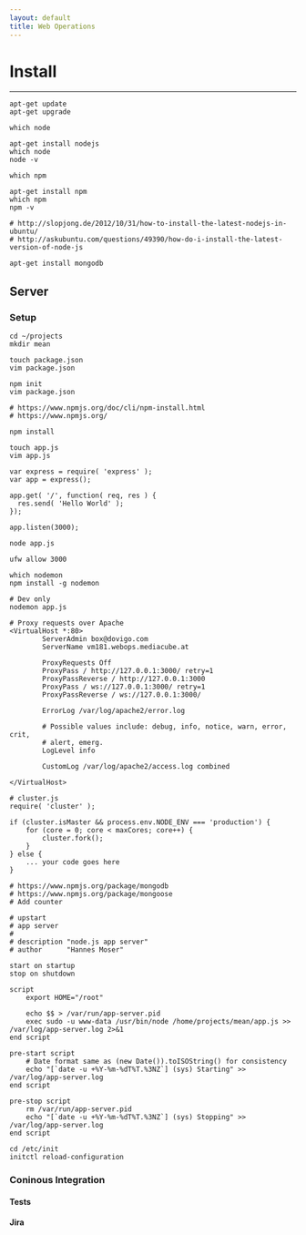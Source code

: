 ```yaml
---
layout: default
title: Web Operations
---
```


# <a name="basic"></a>Install
---

    apt-get update
    apt-get upgrade

    which node

    apt-get install nodejs
    which node
    node -v

    which npm

    apt-get install npm
    which npm
    npm -v

    # http://slopjong.de/2012/10/31/how-to-install-the-latest-nodejs-in-ubuntu/
    # http://askubuntu.com/questions/49390/how-do-i-install-the-latest-version-of-node-js

    apt-get install mongodb

## Server

### Setup

    cd ~/projects
    mkdir mean

    touch package.json
    vim package.json

    npm init
    vim package.json

    # https://www.npmjs.org/doc/cli/npm-install.html
    # https://www.npmjs.org/

    npm install

    touch app.js
    vim app.js

    var express = require( 'express' );
    var app = express();

    app.get( '/', function( req, res ) {
      res.send( 'Hello World' );
    });

    app.listen(3000);

    node app.js

    ufw allow 3000

    which nodemon
    npm install -g nodemon

    # Dev only
    nodemon app.js

    # Proxy requests over Apache
    <VirtualHost *:80>
            ServerAdmin box@dovigo.com
            ServerName vm181.webops.mediacube.at

            ProxyRequests Off
            ProxyPass / http://127.0.0.1:3000/ retry=1
            ProxyPassReverse / http://127.0.0.1:3000
            ProxyPass / ws://127.0.0.1:3000/ retry=1
            ProxyPassReverse / ws://127.0.0.1:3000/

            ErrorLog /var/log/apache2/error.log

            # Possible values include: debug, info, notice, warn, error, crit,
            # alert, emerg.
            LogLevel info

            CustomLog /var/log/apache2/access.log combined

    </VirtualHost>

    # cluster.js
    require( 'cluster' );

    if (cluster.isMaster && process.env.NODE_ENV === 'production') {
        for (core = 0; core < maxCores; core++) {
            cluster.fork();
        }
    } else {
        ... your code goes here
    }

    # https://www.npmjs.org/package/mongodb
    # https://www.npmjs.org/package/mongoose
    # Add counter

    # upstart
    # app server
    #
    # description "node.js app server"
    # author      "Hannes Moser"

    start on startup
    stop on shutdown

    script
        export HOME="/root"

        echo $$ > /var/run/app-server.pid
        exec sudo -u www-data /usr/bin/node /home/projects/mean/app.js >> /var/log/app-server.log 2>&1
    end script

    pre-start script
        # Date format same as (new Date()).toISOString() for consistency
        echo "[`date -u +%Y-%m-%dT%T.%3NZ`] (sys) Starting" >> /var/log/app-server.log
    end script

    pre-stop script
        rm /var/run/app-server.pid
        echo "[`date -u +%Y-%m-%dT%T.%3NZ`] (sys) Stopping" >> /var/log/app-server.log
    end script

    cd /etc/init
    initctl reload-configuration

### Coninous Integration

#### Tests
#### Jira